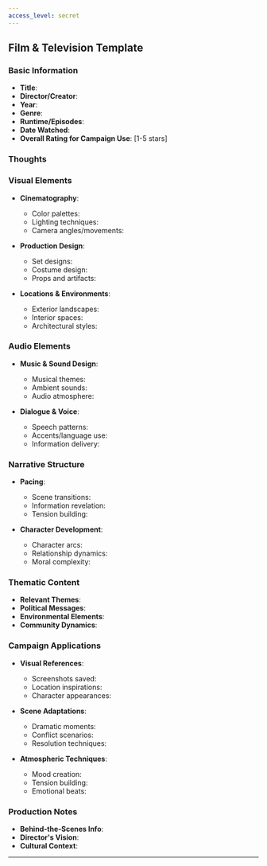 ```yaml
---
access_level: secret
---
```


## Film & Television Template

### **Basic Information**
- **Title**: 
- **Director/Creator**: 
- **Year**: 
- **Genre**: 
- **Runtime/Episodes**: 
- **Date Watched**: 
- **Overall Rating for Campaign Use**: [1-5 stars]

### Thoughts

### **Visual Elements**
- **Cinematography**:
  - Color palettes:
  - Lighting techniques:
  - Camera angles/movements:

- **Production Design**:
  - Set designs:
  - Costume design:
  - Props and artifacts:

- **Locations & Environments**:
  - Exterior landscapes:
  - Interior spaces:
  - Architectural styles:

### **Audio Elements**
- **Music & Sound Design**:
  - Musical themes:
  - Ambient sounds:
  - Audio atmosphere:

- **Dialogue & Voice**:
  - Speech patterns:
  - Accents/language use:
  - Information delivery:

### **Narrative Structure**
- **Pacing**:
  - Scene transitions:
  - Information revelation:
  - Tension building:

- **Character Development**:
  - Character arcs:
  - Relationship dynamics:
  - Moral complexity:

### **Thematic Content**
- **Relevant Themes**: 
- **Political Messages**: 
- **Environmental Elements**: 
- **Community Dynamics**: 

### **Campaign Applications**
- **Visual References**:
  - Screenshots saved:
  - Location inspirations:
  - Character appearances:

- **Scene Adaptations**:
  - Dramatic moments:
  - Conflict scenarios:
  - Resolution techniques:

- **Atmospheric Techniques**:
  - Mood creation:
  - Tension building:
  - Emotional beats:

### **Production Notes**
- **Behind-the-Scenes Info**: 
- **Director's Vision**: 
- **Cultural Context**: 

---

